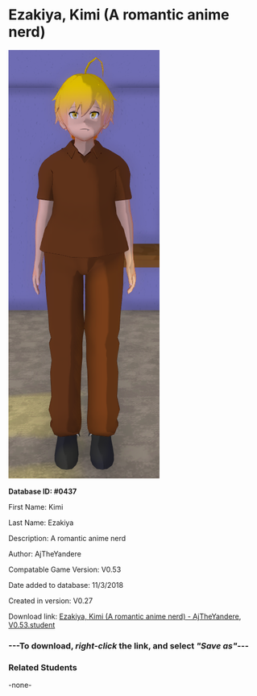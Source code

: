 # Ezakiya, Kimi (A romantic anime nerd)

<img src="../../Files/Images/Ezakiya, Kimi (A romantic anime nerd).png" title="Ezakiya, Kimi (A romantic anime nerd) - AjTheYandere, V0.53">

**Database ID: #0437**

First Name: Kimi

Last Name: Ezakiya

Description: A romantic anime nerd

Author: AjTheYandere

Compatable Game Version: V0.53

Date added to database: 11/3/2018

Created in version: V0.27

Download link: <a href="https://raw.githubusercontent.com/Arbiter1223/Daigaku-Gurashi-Custom-Students/master/Files/Student%20Files/Ezakiya%2C%20Kimi%20(A%20romantic%20anime%20nerd)%20-%20AjTheYandere%2C%20V0.53.student">Ezakiya, Kimi (A romantic anime nerd) - AjTheYandere, V0.53.student</a>

### ---**To download, _right-click_ the link, and select _"Save as"_**---

### Related Students

-none-
